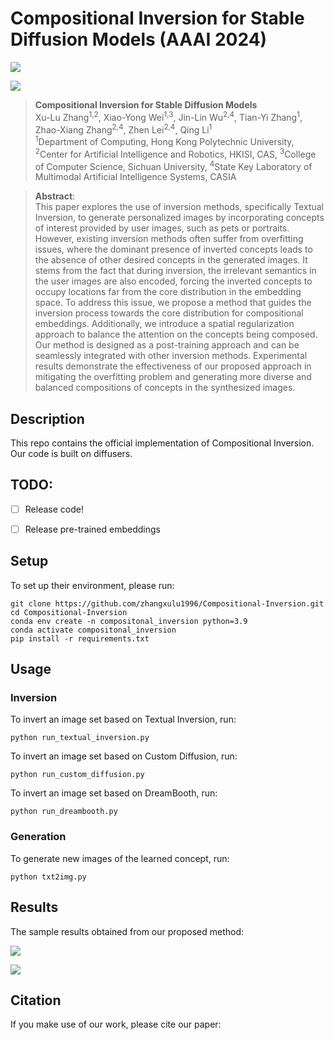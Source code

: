 # Compositional Inversion for Stable Diffusion Models (AAAI 2024)

<a href='https://arxiv.org/abs/xxx'><img src='https://img.shields.io/badge/Paper-Arxiv-red'></a>

![](figures/fig1.png)

> **Compositional Inversion for Stable Diffusion Models**<br>
> Xu-Lu Zhang<sup>1,2</sup>, Xiao-Yong Wei<sup>1,3</sup>, Jin-Lin Wu<sup>2,4</sup>, Tian-Yi Zhang<sup>1</sup>, Zhao-Xiang Zhang<sup>2,4</sup>, Zhen Lei<sup>2,4</sup>, Qing Li<sup>1</sup> <br>
> <sup>1</sup>Department of Computing, Hong Kong Polytechnic University, <sup>2</sup>Center for Artificial Intelligence and Robotics, HKISI, CAS, <sup>3</sup>College of Computer Science, Sichuan University, <sup>4</sup>State Key Laboratory of Multimodal Artificial Intelligence Systems, CASIA

>**Abstract**: <br>
> This paper explores the use of inversion methods, specifically Textual Inversion, to generate personalized images by incorporating concepts of interest provided by user images, such as pets or portraits. 
However, existing inversion methods often suffer from overfitting issues, where the dominant presence of inverted concepts leads to the absence of other desired concepts in the generated images. 
It stems from the fact that during inversion, the irrelevant semantics in the user images are also encoded, forcing the inverted concepts to occupy locations far from the core distribution in the embedding space.
To address this issue, we propose a method that guides the inversion process towards the core distribution for compositional embeddings. 
Additionally, we introduce a spatial regularization approach to balance the attention on the concepts being composed. 
Our method is designed as a post-training approach and can be seamlessly integrated with other inversion methods.
Experimental results demonstrate the effectiveness of our proposed approach in mitigating the overfitting problem and generating more diverse and balanced compositions of concepts in the synthesized images.

## Description
This repo contains the official implementation of Compositional Inversion. Our code is built on diffusers.

<!-- ## Updates
**29/08/2022** Merge embeddings now supports SD embeddings. Added SD pivotal tuning code (WIP), fixed training duration, checkpoint save iterations.
**21/08/2022** Code released! -->

## TODO:
- [ ] Release code!
- [ ] Release pre-trained embeddings


## Setup

To set up their environment, please run:

```
git clone https://github.com/zhangxulu1996/Compositional-Inversion.git
cd Compositional-Inversion
conda env create -n compositonal_inversion python=3.9
conda activate compositonal_inversion
pip install -r requirements.txt
```

## Usage

### Inversion

To invert an image set based on Textual Inversion, run:

```
python run_textual_inversion.py
```

<!-- where the initialization word should be a single-token rough description of the object (e.g., 'toy', 'painting', 'sculpture'). If the input is comprised of more than a single token, you will be prompted to replace it.

Please note that `init_word` is *not* the placeholder string that will later represent the concept. It is only used as a beggining point for the optimization scheme.

In the paper, we use 5k training iterations. However, some concepts (particularly styles) can converge much faster.

To run on multiple GPUs, provide a comma-delimited list of GPU indices to the --gpus argument (e.g., ``--gpus 0,3,7,8``)

Embeddings and output images will be saved in the log directory.

See `configs/latent-diffusion/txt2img-1p4B-finetune.yaml` for more options, such as: changing the placeholder string which denotes the concept (defaults to "*"), changing the maximal number of training iterations, changing how often checkpoints are saved and more. -->

To invert an image set based on Custom Diffusion, run:

```
python run_custom_diffusion.py
```

To invert an image set based on DreamBooth, run:

```
python run_dreambooth.py
```


### Generation

To generate new images of the learned concept, run:
```
python txt2img.py
```


## Results
The sample results obtained from our proposed method:

![](figures/pretrained.png)

![](figures/inverted.png)


## Citation

If you make use of our work, please cite our paper:

```

```